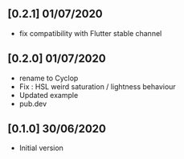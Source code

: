 ## [0.2.1] 01/07/2020

- fix compatibility with Flutter stable channel

## [0.2.0] 01/07/2020

- rename to Cyclop
- Fix : HSL weird saturation / lightness behaviour
- Updated example
- pub.dev

## [0.1.0] 30/06/2020

- Initial version

